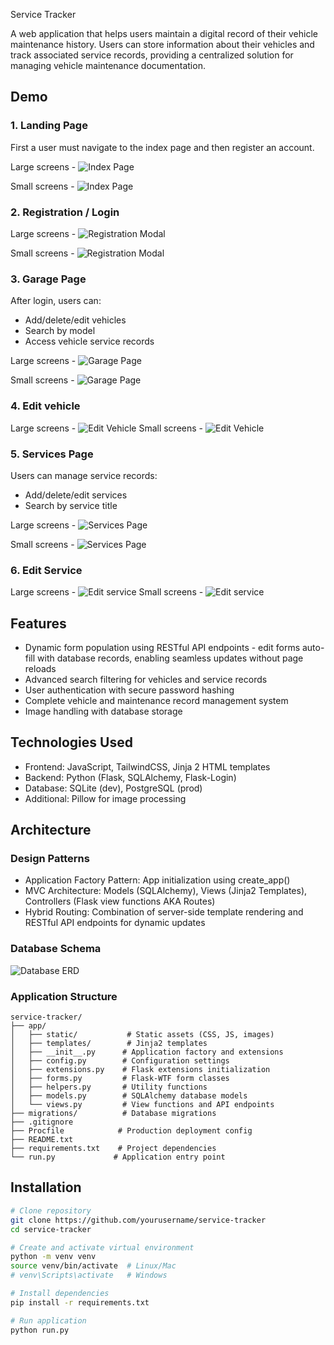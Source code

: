 Service Tracker

A web application that helps users maintain a digital record of their vehicle maintenance history.
Users can store information about their vehicles and track associated service records, providing a centralized solution for managing vehicle maintenance documentation.


## Demo

### 1. Landing Page
First a user must navigate to the index page and then register an account.

Large screens -
![Index Page](./readme-assets/index-large.PNG)

Small screens -
![Index Page](./readme-assets/index-small.PNG)


### 2. Registration / Login

Large screens -
![Registration Modal](./readme-assets/index-loginmodal-large.PNG)

Small screens - 
![Registration Modal](./readme-assets/index-loginmodal-small.PNG)

### 3. Garage Page
After login, users can:
- Add/delete/edit vehicles
- Search by model
- Access vehicle service records

Large screens -
![Garage Page](./readme-assets/garage-large.PNG)

Small screens -
![Garage Page](./readme-assets/garage-small.PNG)

### 4. Edit vehicle

Large screens -
![Edit Vehicle](./readme-assets/garage-editmodal-large.PNG)
Small screens - 
![Edit Vehicle](./readme-assets/garage-editmodal-small.PNG)

### 5. Services Page
Users can manage service records:
- Add/delete/edit services
- Search by service title

Large screens - 
![Services Page](./readme-assets/services-large.PNG)

Small screens - 
![Services Page](./readme-assets/services-small.PNG)

### 6. Edit Service

Large screens - 
![Edit service](./readme-assets/services-editmodal-large.PNG)
Small screens -
![Edit service](./readme-assets/services-editmodal-small.PNG)

## Features
- Dynamic form population using RESTful API endpoints - edit forms auto-fill with database records, enabling seamless updates without page reloads
- Advanced search filtering for vehicles and service records
- User authentication with secure password hashing
- Complete vehicle and maintenance record management system
- Image handling with database storage

## Technologies Used
- Frontend: JavaScript, TailwindCSS, Jinja 2 HTML templates
- Backend: Python (Flask, SQLAlchemy, Flask-Login)
- Database: SQLite (dev), PostgreSQL (prod) 
- Additional: Pillow for image processing

## Architecture

### Design Patterns
- Application Factory Pattern: App initialization using create_app()
- MVC Architecture: Models (SQLAlchemy), Views (Jinja2 Templates), Controllers (Flask view functions AKA Routes)
- Hybrid Routing: Combination of server-side template rendering and RESTful API endpoints for dynamic updates

### Database Schema
![Database ERD](readme-assets/AST-database-erd.PNG)

### Application Structure
```
service-tracker/
├── app/
│   ├── static/           # Static assets (CSS, JS, images)
│   ├── templates/        # Jinja2 templates
│   ├── __init__.py      # Application factory and extensions
│   ├── config.py        # Configuration settings
│   ├── extensions.py    # Flask extensions initialization
│   ├── forms.py         # Flask-WTF form classes
│   ├── helpers.py       # Utility functions
│   ├── models.py        # SQLAlchemy database models
│   └── views.py         # View functions and API endpoints
├── migrations/          # Database migrations
├── .gitignore
├── Procfile            # Production deployment config
├── README.txt
├── requirements.txt    # Project dependencies
└── run.py             # Application entry point
```

## Installation
```bash
# Clone repository
git clone https://github.com/yourusername/service-tracker
cd service-tracker

# Create and activate virtual environment
python -m venv venv
source venv/bin/activate  # Linux/Mac
# venv\Scripts\activate   # Windows

# Install dependencies
pip install -r requirements.txt

# Run application
python run.py
```
